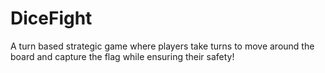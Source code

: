 # DiceFight
A turn based strategic game where players take turns to move around the board and capture the flag while ensuring their safety!
